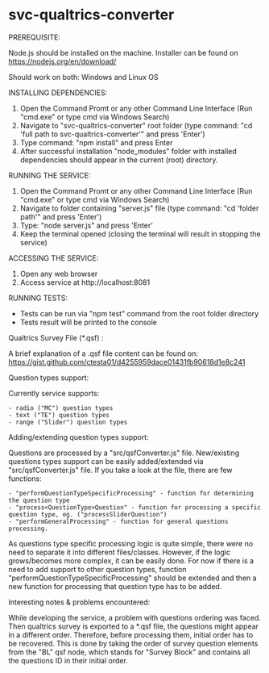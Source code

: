# svc-qualtrics-converter

PREREQUISITE:

  Node.js should be installed on the machine.
  Installer can be found on https://nodejs.org/en/download/

Should work on both: Windows and Linux OS

INSTALLING DEPENDENCIES:

  1. Open the Command Promt or any other Command Line Interface (Run "cmd.exe" or type cmd via Windows Search)
  2. Navigate to "svc-qualtrics-converter" root folder (type command: "cd 'full path to svc-qualtrics-converter'" and press 'Enter')
  3. Type command: "npm install" and press Enter
  4. After successful installation "node_modules" folder with installed dependencies should appear in the current (root) directory.

RUNNING THE SERVICE:

   1. Open the Command Promt or any other Command Line Interface (Run "cmd.exe" or type cmd via Windows Search)
   2. Navigate to folder containing "server.js" file (type command: "cd 'folder path'" and press 'Enter')
   3. Type: "node server.js" and press 'Enter'
   4. Keep the terminal opened (closing the terminal will result in stopping the service)

ACCESSING THE SERVICE:

  1. Open any web browser
  2. Access service at http://localhost:8081

RUNNING TESTS:
  
  - Tests can be run via "npm test" command from the root folder directory
  - Tests result will be printed to the console





Qualtrics Survey File (*.qsf) :

  A brief explanation of a .qsf file content can be found on: https://gist.github.com/ctesta01/d4255959dace01431fb90618d1e8c241

Question types support:

  Currently service supports:
  
    - radio ("MC") question types
    - text ("TE") question types
    - range ("Slider") question types

Adding/extending question types support:

  Questions are processed by a "src/qsfConverter.js" file. New/existing questions types support can be easily added/extended via "src/qsfConverter.js" file. If you take a look at the file, there are few functions: 

    - "performQuestionTypeSpecificProcessing" - function for determining the question type
    - "process<QuestionType>Question" - function for processing a specific question type, eg. ("processSliderQuestion")
    - "performGeneralProcessing" - function for general questions processing.
     
  As questions type specific processing logic is quite simple, there were no need to separate it into different files/classes. However, if the logic grows/becomes more complex, it can be easily done. For now if there is a need to add support to other question types, function "performQuestionTypeSpecificProcessing" should be extended and then a new function for processing that question type has to be added.

Interesting notes & problems encountered:

  While developing the service, a problem with questions ordering was faced. Then qualtrics survey is exported to a *.qsf file, the questions might appear in a different order. Therefore, before processing them, initial order has to be recovered. This is done by taking the order of survey question elements from the "BL" qsf node, which stands for "Survey Block" and contains all the questions ID in their initial order. 